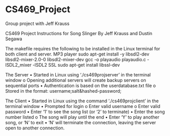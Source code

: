 # CS469_Project
Group project with Jeff Krauss

CS469 Project Instructions for Song Slinger
By Jeff Krauss and Dustin Segawa

The makefile requires the following to be installed in the Linux terminal for both client and server.
	MP3 player
		sudo apt-get install -y libsdl2-dev libsdl2-mixer-2.0-0 libsdl2-mixer-dev 
		gcc -o playaudio playaudio.c -lSDL2_mixer -lSDL2
	SSL
		sudo apt-get install libssl-dev

The Server
•	Started in Linux using ‘./cs469projserver’ in the terminal window
o	Opening additional servers will create backup servers on sequential ports
•	Authentication is based on the userdatabase.txt file
o	Stored in the format: username;salt&hashed-password;

The Client
•	Started in Linux using the command ‘./cs469projclient’ in the terminal window
•	Prompted for login
o	Enter valid username
o	Enter valid password
•	Enter ‘1’ to see the song list (or ‘2’ to terminate)
•	Enter the song number listed
o	The song will play until the end
•	Enter ‘Y’ to play another song, or ‘N’ to exit
•	‘N’ will terminate the connection, leaving the server open to another connection.

